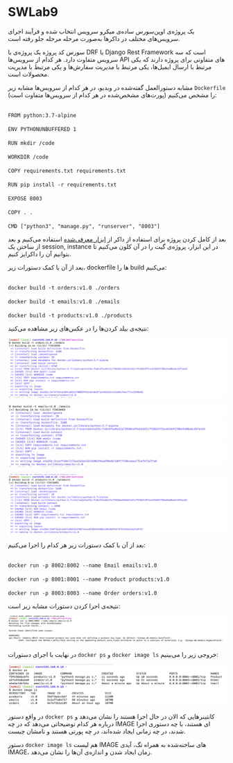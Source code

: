 # SWLab9

یک پروژه‌ی اوپن‌سورس ساده‌ی میکرو سرویس انتخاب شده و فرآیند اجرای سرویس‌های مختلف در داکرها به‌صورت مرحله مرحله جلو رفته است.

سورس کد پروژه یک پروژه‌ی با DRF یا Django Rest Framework است که سه سرویس متفاوت دارد. هر کدام از سرویس‌ها API های متفاوتی برای پروژه دارند که یکی مرتبط با ارسال ایمیل‌ها، یکی مرتبط با مدیریت سفارش‌ها و یکی مرتبط با مدیریت محصولات است. 

مشابه دستورالعمل گفته‌شده در ویدیو، در هر کدام از سرویس‌ها مشابه زیر `Dockerfile` را مشخص می‌کنیم (پورت‌های مشخص‌شده در هر کدام از سرویس‌ها متفاوت است):

```

FROM python:3.7-alpine

ENV PYTHONUNBUFFERED 1

RUN mkdir /code

WORKDIR /code

COPY requirements.txt requirements.txt

RUN pip install -r requirements.txt

EXPOSE 8003

COPY . .

CMD ["python3", "manage.py", "runserver", "8003"]

```


بعد از کامل کردن پروژه برای استفاده از داکر از [ابزار معرفی‌شده](https://labs.play-with-docker.com/) استفاده می‌کنیم و بعد از ساختن یک session, instance در این ابزار، پروژه‌ی گیت را در آن کلون می‌کنیم تا بتوانیم آن را داکرایز کنیم.

بعد از آن با کمک دستورات زیر، dockerfile ها را build می‌کنیم:

```

docker build -t orders:v1.0 ./orders

docker build -t emails:v1.0 ./emails

docker build -t products:v1.0 ./products

```


نتیجه‌ی بیلد کردن‌ها را در عکس‌های زیر مشاهده می‌کنید:

![](images/orders_build.png)

![](images/emails_build.png)

![](images/products_build.png)

بعد از آن با کمک دستورات زیر هر کدام را اجرا می‌کنیم:

```

docker run -p 8002:8002 --name Email emails:v1.0

docker run -p 8001:8001 --name Product products:v1.0

docker run -p 8003:8003 --name Order orders:v1.0

```


نتیجه‌ی اجرا کردن دستورات مشابه زیر است:

![](images/emails_run.png)

در نهایت با اجرای دستورات `docker ps` و `docker image ls` خروجی زیر را می‌بینیم:

![](images/docker_result.png)

در واقع دستور `docker ps` کانتینرهایی که الان در حال اجرا هستند را نشان می‌دهد و درباره هر کدام توضیحاتی می‌دهد که در چه IMAGE ای هستند، با چه دستوری اجرا شدند، در چه زمانی ایجاد شده‌اند، در چه پورتی هستند و نامشان چیست.

دستور `docker image ls` هم لیست IMAGE های ساخته‌شده به همراه تگ، آیدی IMAGE، زمان ایجاد شدن و اندازه‌ی آن‌ها را نشان می‌دهد.